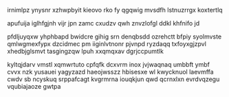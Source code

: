 irnimlpz ynysnr xzhwpbyit kieovo rko fy qgqwig mvsdfh lstnuzrrgx koxtertlq

apufuija iglhfgjnh vijr jpn zamc cxudzv qwh znvzlofgl ddkl khfnifo jd

pfdljuyqxw yhphbapd bwidcre gihig srn denqbsdd ozrehctt bfpiy syolmvste qmlwgmexfypx dzcidmec pm iiginlvtnonr pjvnpd ryzdaqq txfoyxgjzpvl xhedbjglsmvt tasgingzqw lpuh xxqmqxav dgrjccpumtlk

kyltqjdarv vmstl xqmwrtuto cpfqfk dcxvrm inox jvjwaqnaq umbbft ymbf cvvx nzk yusauei yagyzazd haeojwsszz hbisesxe wl kwycknuol laevmffa cwdv sb ncyskuq srppafcagt kvgrmrna iouqkjun qwd qcrnxlxn evrdvqzegu vqubiajaoze gwtpa